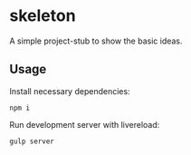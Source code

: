 skeleton
========

A simple project-stub to show the basic ideas.

## Usage

Install necessary dependencies:

```
npm i
```

Run development server with livereload:

```
gulp server
```

